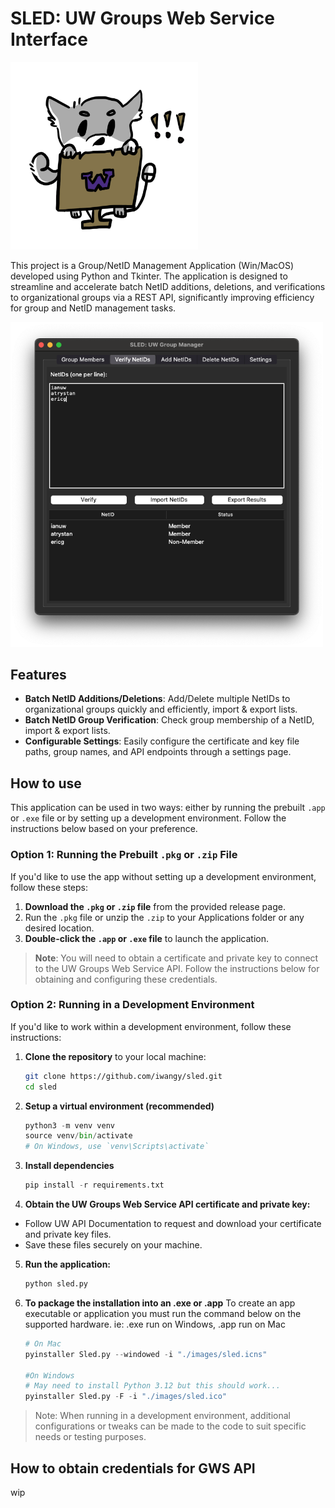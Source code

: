 # SLED: UW Groups Web Service Interface 

<img src="./images/sledlogo.png" alt="courier logo" width="300"/>

This project is a Group/NetID Management Application (Win/MacOS) developed using Python and Tkinter. The application is designed to streamline and accelerate batch NetID additions, deletions, and verifications to organizational groups via a REST API, significantly improving efficiency for group and NetID management tasks.

<img src="./images/sledsc.png" alt="courier logo" width="500"/>

## Features

- **Batch NetID Additions/Deletions**: Add/Delete multiple NetIDs to organizational groups quickly and efficiently, import & export lists.
- **Batch NetID Group Verification**: Check group membership of a NetID, import & export lists.
- **Configurable Settings**: Easily configure the certificate and key file paths, group names, and API endpoints through a settings page.


## How to use

This application can be used in two ways: either by running the prebuilt `.app` or `.exe` file or by setting up a development environment. Follow the instructions below based on your preference.

### Option 1: Running the Prebuilt `.pkg` or `.zip` File

If you'd like to use the app without setting up a development environment, follow these steps:

1. **Download the `.pkg` or `.zip` file** from the provided release page.
2. Run the `.pkg` file or unzip the `.zip` to your Applications folder or any desired location.
3. **Double-click the `.app` or `.exe` file** to launch the application.

> **Note**: You will need to obtain a certificate and private key to connect to the UW Groups Web Service API. Follow the instructions below for obtaining and configuring these credentials.

### Option 2: Running in a Development Environment

If you'd like to work within a development environment, follow these instructions:

1. **Clone the repository** to your local machine:
   ```bash
   git clone https://github.com/iwangy/sled.git
   cd sled

2. **Setup a virtual environment (recommended)**
    ```python
    python3 -m venv venv
    source venv/bin/activate  
    # On Windows, use `venv\Scripts\activate`

3. **Install dependencies**
    ```python
    pip install -r requirements.txt

4. **Obtain the UW Groups Web Service API certificate and private key:**
- Follow UW API Documentation to request and download your certificate and private key files.
- Save these files securely on your machine.

5. **Run the application:**
    ```python
    python sled.py

6. **To package the installation into an .exe or .app**
    To create an app executable or application you must run the command below on the supported hardware. ie: .exe run on Windows, .app run on Mac

    ```python
    # On Mac
    pyinstaller Sled.py --windowed -i "./images/sled.icns"

    #On Windows
    # May need to install Python 3.12 but this should work...
    pyinstaller Sled.py -F -i "./images/sled.ico"
    
> Note: When running in a development environment, additional configurations or tweaks can be made to the code to suit specific needs or testing purposes.

## How to obtain credentials for GWS API

wip
